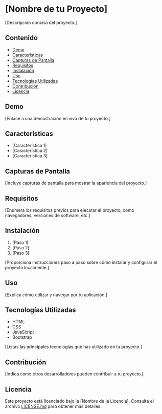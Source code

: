 # [Nombre de tu Proyecto]

[Descripción concisa del proyecto.]

## Contenido

- [Demo](#demo)
- [Características](#características)
- [Capturas de Pantalla](#capturas-de-pantalla)
- [Requisitos](#requisitos)
- [Instalación](#instalación)
- [Uso](#uso)
- [Tecnologías Utilizadas](#tecnologías-utilizadas)
- [Contribución](#contribución)
- [Licencia](#licencia)

## Demo

[Enlace a una demostración en vivo de tu proyecto.]

## Características

- [Característica 1]
- [Característica 2]
- [Característica 3]

## Capturas de Pantalla

[Incluye capturas de pantalla para mostrar la apariencia del proyecto.]

## Requisitos

[Enumera los requisitos previos para ejecutar el proyecto, como navegadores, versiones de software, etc.]

## Instalación

1. [Paso 1]
2. [Paso 2]
3. [Paso 3]

[Proporciona instrucciones paso a paso sobre cómo instalar y configurar el proyecto localmente.]

## Uso

[Explica cómo utilizar y navegar por tu aplicación.]

## Tecnologías Utilizadas

- HTML
- CSS
- JavaScript
- Bootstrap

[Listas las principales tecnologías que has utilizado en tu proyecto.]

## Contribución

[Indica cómo otros desarrolladores pueden contribuir a tu proyecto.]

## Licencia

Este proyecto está licenciado bajo la [Nombre de la Licencia]. Consulta el archivo [LICENSE.md](LICENSE.md) para obtener más detalles.
